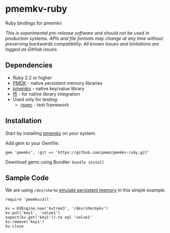 # pmemkv-ruby
Ruby bindings for pmemkv

*This is experimental pre-release software and should not be used in
production systems. APIs and file formats may change at any time without
preserving backwards compatibility. All known issues and limitations
are logged as GitHub issues.*

## Dependencies

* Ruby 2.2 or higher
* [PMDK](https://github.com/pmem/pmdk) - native persistent memory libraries
* [pmemkv](https://github.com/pmem/pmemkv) - native key/value library
* [ffi](https://github.com/ffi/ffi) - for native library integration
* Used only for testing:
  * [rspec](https://github.com/rspec/rspec) - test framework

## Installation

Start by installing [pmemkv](https://github.com/pmem/pmemkv/blob/master/INSTALLING.md) on your system.

Add gem to your Gemfile:

```
gem 'pmemkv', :git => 'https://github.com/pmem/pmemkv-ruby.git'
```

Download gems using Bundler: `bundle install`

## Sample Code

We are using `/dev/shm` to
[emulate persistent memory](http://pmem.io/2016/02/22/pm-emulation.html)
in this simple example.

```
require 'pmemkv/all'

kv = KVEngine.new('kvtree3', '/dev/shm/mykv')
kv.put('key1', 'value1')
expect(kv.get('key1')).to eql 'value1'
kv.remove('key1')
kv.close
```
